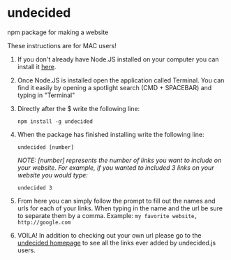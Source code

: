 # undecided
npm package for making a website

These instructions are for MAC users!

1. If you don't already have Node.JS installed on your computer you can install it <a href="https://nodejs.org/en/">here</a>.

2. Once Node.JS is installed open the application called Terminal. You can find it easily by opening a spotlight search (CMD + SPACEBAR) and typing in "Terminal"

3. Directly after the $ write the following line:

   ```npm install -g undecided```
   
4. When the package has finished installing write the following line:

    ```undecided [number]```
    
    _NOTE: [number] represents the number of links you want to include on your website. 
    For example, if you wanted to included 3 links on your website you would type:_
 
    ```undecided 3```
    
 5. From here you can simply follow the prompt to fill out the names and urls for each of your links. When typing in the name and the url be sure to separate them by a comma.
    Example:
     ```my favorite website, http://google.com```
 
 6. VOILA! In addition to checking out your own url please go to the <a href="https://desolate-scrubland-97851.herokuapp.com/">undecided homepage</a> to see all the links ever added by undecided.js users.

